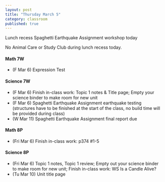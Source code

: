 ```yaml
---
layout: post
title: "Thursday March 5"
category: classroom
published: true
---
```

<div class="alert alert-info" role="alert">
<p>Lunch recess Spaghetti Earthquake Assignment workshop today</p>
</div>

<div class="alert alert-danger" role="alert">
<p>No Animal Care or Study Club during lunch recess today.</p>
</div>

#### Math 7W
* (F Mar 6) Expression Test 

#### Science 7W
* (F Mar 6) Finish in-class work: Topic 1 notes & Title page; Empty your science binder to make room for new unit 
* (F Mar 6) Spaghetti Earthquake Assignment earthquake testing (structures have to be finished at the start of the class, no build time will be provided during class)
* (W Mar 11) Spaghetti Earthquake Assignment final report due

#### Math 8P
* (Fri Mar 6) Finish in-class work: p374 #1-5

#### Science 8P
* (Fri Mar 6) Topic 1 notes, Topic 1 review; Empty out your science binder to make room for new unit; Finish in-class work: WS Is a Candle Alive?
* (Tu Mar 10) Unit title page
